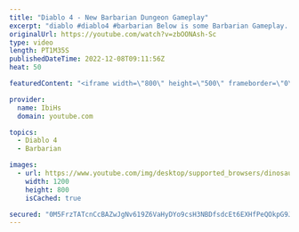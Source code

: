 ```yaml
---
title: "Diablo 4 - New Barbarian Dungeon Gameplay"
excerpt: "diablo #diablo4 #barbarian Below is some Barbarian Gameplay. You can see primary abilities in action, plus Battle Trance and ..."
originalUrl: https://youtube.com/watch?v=zbOONAsh-Sc
type: video
length: PT1M35S
publishedDateTime: 2022-12-08T09:11:56Z
heat: 50

featuredContent: "<iframe width=\"800\" height=\"500\" frameborder=\"0\" src=\"https://www.youtube.com/embed/zbOONAsh-Sc\" allow=\"accelerometer; autoplay; encrypted-media; gyroscope; picture-in-picture\" allowfullscreen></iframe>"

provider:
  name: IbiHs
  domain: youtube.com

topics:
  - Diablo 4
  - Barbarian

images:
  - url: https://www.youtube.com/img/desktop/supported_browsers/dinosaur.png
    width: 1200
    height: 800
    isCached: true

secured: "0M5FrzTATcnCcBAZwJgNv619Z6VaHyDYo9csH3NBDfsdcEt6EXHfPeQOkpG9J+E7MwcxSyADRuYh/wDDSoubWH5BjMRTNu6Vx8Vd8O2wpI4DsN514u6tmGFmDyP/l1x+VLSi8sL4ihJzcNe6xNNqo/aegukMSsI07xhTjwB5amErHy28/kMDxZVliR3Yd6KyWq6eJ4dfAB0yy6sG8/hJu6xYMN0RJ0Yzg8x4CwatySCunTheEZtfw+Xyl/ufbxMwTRpBRqCdCtN8H6l8aUgULK3BPvPGAhRnxre+lYGWtf+ZE9XhlRsvXRq/29PJO1rW0kJZhOHEqATqfXlaphDiMJVAVGEdjbMp4ELz1lQUrBOJvILSNnQS3p/nNSxbLaIT5cjh+FOcdPpPf7GrTrPOYfTbxyUT6HGNuy3NQHYtPQA=;WzuYDW7FApPqQCrovQgJDg=="
---
```


